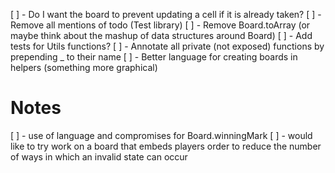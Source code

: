 [ ] - Do I want the board to prevent updating a cell if it is already taken?
[ ] - Remove all mentions of todo (Test library)
[ ] - Remove Board.toArray (or maybe think about the mashup of data structures around Board)
[ ] - Add tests for Utils functions?
[ ] - Annotate all private (not exposed) functions by prepending _ to their name
[ ] - Better language for creating boards in helpers (something more graphical)





# Notes

[ ] - use of language and compromises for Board.winningMark
[ ] - would like to try work on a board that embeds players order to reduce the number of ways in which an invalid state can occur


